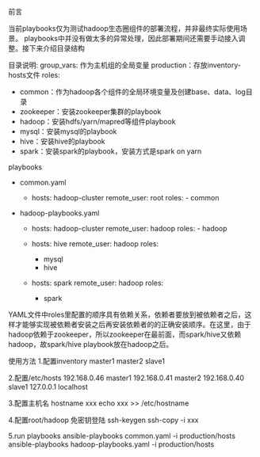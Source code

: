 前言

  当前playbooks仅为测试hadoop生态圈组件的部署流程，并非最终实际使用场景。
playbooks中并没有做太多的异常处理，因此部署期间还需要手动接入调整。接下来介绍目录结构


目录说明:
group_vars: 作为主机组的全局变量
production：存放inventory-hosts文件
roles:
* common：作为hadoop各个组件的全局环境变量及创建base、data、log目录
* zookeeper：安装zookeeper集群的playbook
* hadoop：安装hdfs/yarn/mapred等组件playbook
* mysql：安装mysql的playbook
* hive：安装hive的playbook
* spark：安装spark的playbook，安装方式是spark on yarn

playbooks
* common.yaml
	- hosts: hadoop-cluster
  	  remote_user: root
  	  roles:
    	    - common
	
* hadoop-playbooks.yaml
	- hosts: hadoop-cluster
  	  remote_user: hadoop
  	  roles:
    	    - hadoop


	- hosts: hive
	  remote_user: hadoop
	  roles:
	    - mysql
	    - hive

	- hosts: spark
	  remote_user: hadoop
	  roles:
	    - spark

YAML文件中roles里配置的顺序具有依赖关系，依赖者要放到被依赖者之后，这样才能够实现被依赖者安装之后再安装依赖者的的正确安装顺序。在这里，由于hadoop依赖于zookeeper，所以zookeeper在最前面，而spark/hive又依赖hadoop，故spark/hive playbook放在hadoop之后。

使用方法
1.配置inventory
master1
master2
slave1

2.配置/etc/hosts
192.168.0.46 master1
192.168.0.41 master2
192.168.0.40 slave1
127.0.0.1 localhost

3.配置主机名
hostname xxx
echo xxx >> /etc/hostname

4.配置root/hadoop 免密钥登陆
ssh-keygen
ssh-copy -i xxx

5.run playbooks
ansible-playbooks common.yaml -i production/hosts
ansible-playbooks hadoop-playbooks.yaml -i production/hosts

